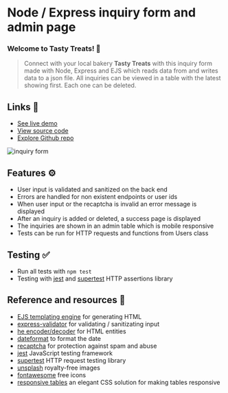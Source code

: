 # Node / Express inquiry form and admin page

### Welcome to Tasty Treats! 🍰 

> Connect with your local bakery **Tasty Treats** with this inquiry form made with Node, Express and EJS which reads data from and writes data to a json file. All inquiries can be viewed in a table with the latest showing first. Each one can be deleted. 

## Links 🔗

- [See live demo](https://express-crud-writing-json-to-file.rolandjlevy.repl.co/)
- [View source code](https://replit.com/@RolandJLevy/express-crud-writing-json-to-file)
- [Explore Github repo](https://github.com/rolandjlevy/express-crud-writing-json-to-file)

![inquiry form](https://raw.githubusercontent.com/rolandjlevy/express-crud-writing-json-to-file/master/public/images/screen-shot.png)

## Features ⚙️
- User input is validated and sanitized on the back end
- Errors are handled for non existent endpoints or user ids
- When user input or the recaptcha is invalid an error message is displayed
- After an inquiry is added or deleted, a success page is displayed
- The inquiries are shown in an admin table which is mobile responsive
- Tests can be run for HTTP requests and functions from Users class

## Testing ✅
- Run all tests with `npm test`
- Testing with [jest](https://jestjs.io) and [supertest](https://www.npmjs.com/package/supertest) HTTP assertions library

## Reference and resources 📙
- [EJS templating engine](https://www.npmjs.com/package/ejs) for generating HTML 
- [express-validator](https://express-validator.github.io/docs) for validating / sanitizating input
- [he encoder/decoder](https://github.com/mathiasbynens/he) for HTML entities
- [dateformat](https://www.npmjs.com/package/dateformat) to format the date
- [recaptcha](https://developers.google.com/recaptcha) for protection against spam and abuse
- [jest](https://jestjs.io) JavaScript testing framework
- [supertest](https://www.npmjs.com/package/supertest) HTTP request testing library
- [unsplash](https://unsplash.com/) royalty-free images
- [fontawesome](https://fontawesome.com) free icons
- [responsive tables](https://uglyduck.ca/responsive-tables) an elegant CSS solution for making tables responsive